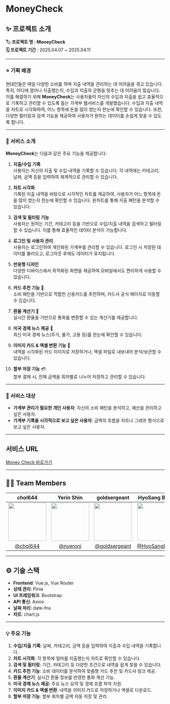 # MoneyCheck

## ✨ 프로젝트 소개
**🏷️ 프로젝트 명 : MoneyCheck**  
**🗓️ 프로젝트 기간** : 2025.04.07 ~ 2025.04.11

---

### ⭐️ 기획 배경
현대인들은 매일 다양한 소비를 하며 지출 내역을 관리하는 데 어려움을 겪고 있습니다. 특히, 어디에 얼마나 지출했는지, 수입과 지출의 균형을 맞추는 데 어려움이 많습니다. 이를 해결하기 위해 **MoneyCheck**는 사용자들이 자신의 수입과 지출을 쉽고 효율적으로 기록하고 관리할 수 있도록 돕는 가계부 웹서비스를 개발했습니다. 수입과 지출 내역을 차트로 시각화하여, 어느 항목에 돈을 많이 썼는지 한눈에 확인할 수 있습니다. 또한, 다양한 필터링과 검색 기능을 제공하여 사용자가 원하는 데이터를 손쉽게 찾을 수 있도록 합니다.

---

### 🐣 서비스 소개
**MoneyCheck**는 다음과 같은 주요 기능을 제공합니다:

1. **지출/수입 기록**  
   사용자는 자신의 지출 및 수입 내역을 기록할 수 있습니다. 각 내역에는 카테고리, 날짜, 금액 등을 입력하여 체계적으로 관리할 수 있습니다.

2. **차트 시각화**  
   기록된 지출 내역을 바탕으로 시각적인 차트를 제공하여, 사용자가 어느 항목에 돈을 많이 썼는지 한눈에 확인할 수 있습니다. 원차트를 통해 지출 패턴을 분석할 수 있습니다.

3. **검색 및 필터링 기능**  
   사용자는 원하는 기간, 카테고리 등을 기반으로 수입/지출 내역을 검색하고 필터링할 수 있습니다. 이를 통해 효율적인 데이터 분석이 가능합니다.

4. **로그인 및 사용자 관리**  
   사용자는 로그인하여 개인화된 가계부를 관리할 수 있습니다. 로그인 시 저장된 데이터를 불러오고, 로그아웃 후에도 데이터가 유지됩니다.

5. **반응형 디자인**  
   다양한 디바이스에서 최적화된 화면을 제공하여 모바일에서도 편리하게 사용할 수 있습니다.

6. **카드 추천 기능** 🧾  
   소비 패턴을 기반으로 적합한 신용카드를 추천하며, 카드사 공식 페이지로 이동할 수 있습니다.

7. **환율 계산기** 💱  
   실시간 환율을 기반으로 통화를 변환할 수 있는 계산기를 제공합니다.

8. **미국 경제 뉴스 제공** 📰  
   최신 미국 경제 뉴스(주가, 물가, 고용 등)를 한눈에 확인할 수 있습니다.

9. **이미지 카드 & 엑셀 변환 기능** 🧾  
   내역을 시각화된 카드 이미지로 저장하거나, 엑셀 파일로 내보내어 분석/보관할 수 있습니다.

10. **할부 저장 기능** 💳  
    할부 결제 시, 전체 금액을 회차별로 나누어 저장하고 관리할 수 있습니다.

---

### 👥 서비스 대상
- **가계부 관리가 필요한 개인 사용자**: 자신의 소비 패턴을 분석하고, 예산을 관리하고 싶은 사용자.
- **가계부 기록을 시각적으로 보고 싶은 사용자**: 금액의 흐름을 차트나 그래프 형식으로 보고 싶은 사용자.

---

## 서비스 URL
[Money Check 바로가기](https://money-check-lake.vercel.app/)

---

## 🧑‍💻 Team Members

| chol644 | Yerin Shin | goldsergeant | HyoSang Byun |
|:-------:|:----------:|:------------:|:------------:|
| <img src="https://avatars.githubusercontent.com/u/46176886?v=4" width="120"> | <img src="https://avatars.githubusercontent.com/u/91180366?v=4" width="120"> | <img src="https://avatars.githubusercontent.com/u/94740533?v=4" width="120"> | <img src="https://avatars.githubusercontent.com/u/48824656?v=4" width="120"> |
| [@chol644](https://github.com/chol644) | [@nyeroni](https://github.com/nyeroni) | [@goldsergeant](https://github.com/goldsergeant) | [@HyoSangByun](https://github.com/HyoSangByun) |

---

## ⚙️ 기술 스택
- **Frontend**: Vue.js, Vue Router  
- **상태 관리**: Pinia  
- **UI 프레임워크**: Bootstrap  
- **API 통신**: Axios  
- **날짜 처리**: date-fns
- **차트**: chart.js
---

### 💡 주요 기능

1. **수입/지출 기록**: 날짜, 카테고리, 금액 등을 입력하여 지출과 수입 내역을 기록합니다.  
2. **차트 시각화**: 각 항목에 얼마를 지출했는지 차트로 확인할 수 있습니다.  
3. **검색 및 필터링**: 기간, 카테고리 등 다양한 조건으로 내역을 쉽게 찾을 수 있습니다.  
4. **카드 추천 기능**: 소비 데이터를 분석하여 맞춤형 카드 추천 및 카드사 링크 제공.  
5. **환율 계산기**: 실시간 환율 정보를 반영한 통화 계산 기능.  
6. **미국 경제 뉴스 제공**: 주요 뉴스 요약 및 경제 흐름 파악 지원.  
7. **이미지 카드 & 엑셀 변환**: 내역을 이미지 카드로 저장하거나 엑셀로 다운로드.  
8. **할부 저장 기능**: 할부 회차별 금액 자동 저장 및 관리.
